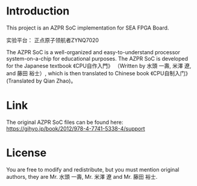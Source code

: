 # Introduction
This project is an AZPR SoC implementation for SEA FPGA Board.

实验平台：
正点原子领航者ZYNQ7020

The AZPR SoC is a well-organized and easy-to-understand processor system-on-a-chip for educational purposes. The AZPR SoC is developed for the Japanese textbook 《CPU自作入門》 （Written by 水頭 一壽, 米澤 遼, and 藤田 裕士）,  which is then translated to Chinese book 《CPU自制入门》(Translated by Qian Zhao)。

# Link
The original AZPR SoC files can be found here:
https://gihyo.jp/book/2012/978-4-7741-5338-4/support


# License
You are free to modify and redistribute, but you must mention original authors, they are Mr. 水頭 一壽, Mr. 米澤 遼 and Mr. 藤田 裕士.
